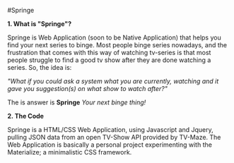 


#Springe 

__1. What is "Springe"?__

Springe is Web Application (soon to be Native Application) that helps you find your next series to binge. 
Most people binge series nowadays, and the frustration that comes with this way of watching tv-series is that
most people struggle to find a good tv show after they are done watching a series. 
So, the idea is: 
    
   _"What if you could ask a system what you are currently, watching and it gave you suggestion(s) on what show to watch after?"_

  The is answer is **Springe** _Your next binge thing!_
     
          
  
  __2. The Code__
   
  Springe is a HTML/CSS Web Application, using Javascript and Jquery, pulling JSON data from an open TV-Show API provided by TV-Maze.
  The Web Application is basically a personal project experimenting with the Materialize; a minimalistic CSS framework.  
  


